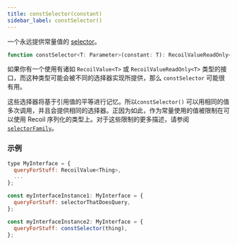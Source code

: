 ```yaml
---
title: constSelector(constant)
sidebar_label: constSelector()
---
```


一个永远提供常量值的 [selector](/docs/api-reference/core/selector)。

```jsx
function constSelector<T: Parameter>(constant: T): RecoilValueReadOnly<T>
```

如果你有一个使用有诸如 `RecoilValue<T>` 或 `RecoilValueReadOnly<T>` 类型的接口，而这种类型可能会被不同的选择器实现所提供，那么 `constSelector` 可能很有用。

这些选择器将基于引用值的平等进行记忆。所以`constSelector()` 可以用相同的值多次调用，并且会提供相同的选择器。正因为如此，作为常量使用的值被限制在可以使用 Recoil 序列化的类型上。对于这些限制的更多描述，请参阅 [`selectorFamily`](/docs/api-reference/utils/selectorFamily)。

### 示例

```jsx
type MyInterface = {
  queryForStuff: RecoilValue<Thing>,
  ...
};

const myInterfaceInstance1: MyInterface = {
  queryForStuff: selectorThatDoesQuery,
};

const myInterfaceInstance2: MyInterface = {
  queryForStuff: constSelector(thing),
};
```
